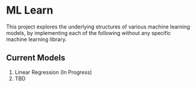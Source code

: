 # ML Learn
This project explores the underlying structures of various machine learning models, by implementing each of the following without any specific machine learning library.
## Current Models
1. Linear Regression (In Progress)
2. TBD
